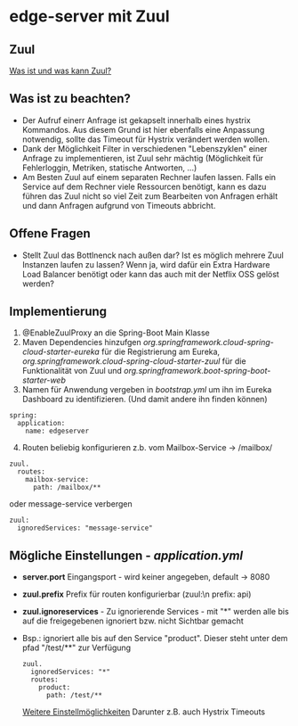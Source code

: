 # edge-server mit Zuul


## Zuul

[Was ist und was kann Zuul?](http://techblog.netflix.com/2013/06/announcing-zuul-edge-service-in-cloud.html) 

## Was ist zu beachten?
- Der Aufruf einerr Anfrage ist gekapselt innerhalb eines hystrix Kommandos. Aus diesem Grund ist hier ebenfalls eine Anpassung notwendig, sollte das Timeout für Hystrix verändert werden wollen.
- Dank der Möglichkeit Filter in verschiedenen "Lebenszyklen" einer Anfrage zu implementieren, ist Zuul sehr mächtig (Möglichkeit für Fehlerloggin, Metriken, statische Antworten, ...) 
- Am Besten Zuul auf einem separaten Rechner laufen lassen. Falls ein Service auf dem Rechner viele Ressourcen benötigt, kann es dazu führen das Zuul nicht so viel Zeit zum Bearbeiten von Anfragen erhält und dann Anfragen aufgrund von Timeouts abbricht.

## Offene Fragen
- Stellt Zuul das Bottlnenck nach außen dar? Ist es möglich mehrere Zuul Instanzen laufen zu lassen? Wenn ja, wird dafür ein Extra Hardware Load Balancer benötigt oder kann das auch mit der Netflix OSS gelöst werden?

## Implementierung
1. @EnableZuulProxy an die Spring-Boot Main Klasse
2. Maven Dependencies hinzufgen *org.springframework.cloud-spring-cloud-starter-eureka* für die Registrierung am Eureka, *org.springframework.cloud-spring-cloud-starter-zuul* für die Funktionalität von Zuul und *org.springframework.boot-spring-boot-starter-web*
3. Namen für Anwendung vergeben in *bootstrap.yml* um ihn im Eureka Dashboard zu identifizieren. (Und damit andere ihn finden können)
  
  ```
  spring:
    application:
      name: edgeserver
  ```
4. Routen beliebig konfigurieren z.b. vom Mailbox-Service -> /mailbox/
  
  ```
  zuul.
    routes:
      mailbox-service:
        path: /mailbox/**
  ```
  oder message-service verbergen
  
  ```
  zuul:
    ignoredServices: "message-service"
  ``` 


## Mögliche Einstellungen - *application.yml*
- **server.port** Eingangsport - wird keiner angegeben, default -> 8080
- **zuul.prefix** Prefix für routen konfigurierbar (zuul:\n  prefix: api)
- **zuul.ignoreservices** -  Zu ignorierende Services - mit "*" werden alle bis auf die freigegebenen ignoriert bzw. nicht Sichtbar gemacht
- Bsp.: ignoriert alle bis auf den Service "product". Dieser steht unter dem pfad "/test/\*\*" zur Verfügung

  ```
  zuul.
    ignoredServices: "*"
    routes:
      product:
        path: /test/**
  ```
  
  [Weitere Einstellmöglichkeiten](http://cloud.spring.io/spring-cloud-netflix/spring-cloud-netflix.html) Darunter z.B. auch Hystrix Timeouts
